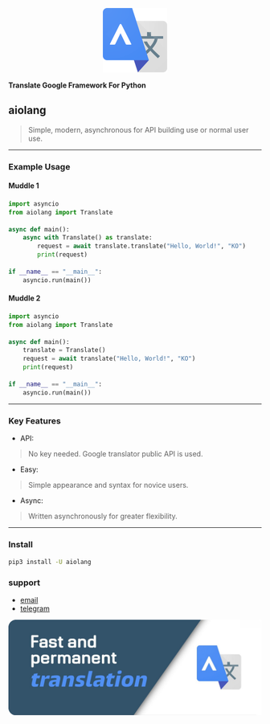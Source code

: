<p align="center">
<img src="https://raw.githubusercontent.com/S5W1n72/aiolang/refs/heads/main/icon.png" alt="icon" width="128">
<br>

<b> Translate Google Framework For Python</b>
</p>

## aiolang

> Simple, modern, asynchronous for API building use or normal user use.

---

### Example Usage
#### Muddle 1
```python
import asyncio
from aiolang import Translate

async def main():
    async with Translate() as translate:
        request = await translate.translate("Hello, World!", "KO")
        print(request)

if __name__ == "__main__":
    asyncio.run(main())
```
#### Muddle 2
```python
import asyncio
from aiolang import Translate

async def main():
    translate = Translate()
    request = await translate("Hello, World!", "KO")
    print(request)

if __name__ == "__main__":
    asyncio.run(main())
```
---

### Key Features

- API:
>No key needed. Google translator public API is used.

- Easy:
>Simple appearance and syntax for novice users.

- Async:
>Written asynchronously for greater flexibility.

---

### Install

```bash
pip3 install -U aiolang
```

### support
- [email](mailto:aiolang.python@gmail.com)
- [telegram](https://t.me/aiolang)

<p align="center">
<img src="https://raw.githubusercontent.com/S5W1n72/aiolang/refs/heads/main/cover.png" alt="cover", width="1080">
</p>
